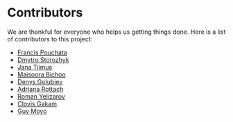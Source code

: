 # Contributors
We are thankful for everyone who helps us getting things done.
Here is a list of contributors to this project:
* [Francis Pouchata](https://github.com/francis-pouatcha)
* [Dmytro Storozhyk](mailto:dst@adorsys.com.ua)
* [Jana Tiimus](https://github.com/jtiimus)
* [Maisoora Bichoo](mailto:mbi@adorsys.de)
* [Denys Golubiev](https://github.com/DG0lden)
* [Adriana Rottach](mailto:aro@adorsys.de)
* [Roman Yelizarov](https://github.com/elroman)
* [Clovis Gakam](https://github.com/clovisgakam)
* [Guy Moyo](https://github.com/guymoyo)
